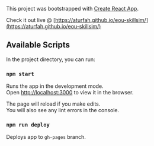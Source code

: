 This project was bootstrapped with [Create React App](https://github.com/facebook/create-react-app).

Check it out live @ [https://aturfah.github.io/eou-skillsim/](https://aturfah.github.io/eou-skillsim/)

## Available Scripts

In the project directory, you can run:

### `npm start`
Runs the app in the development mode.<br />
Open [http://localhost:3000](http://localhost:3000) to view it in the browser.

The page will reload if you make edits.<br />
You will also see any lint errors in the console.

### `npm run deploy`
Deploys app to `gh-pages` branch.
